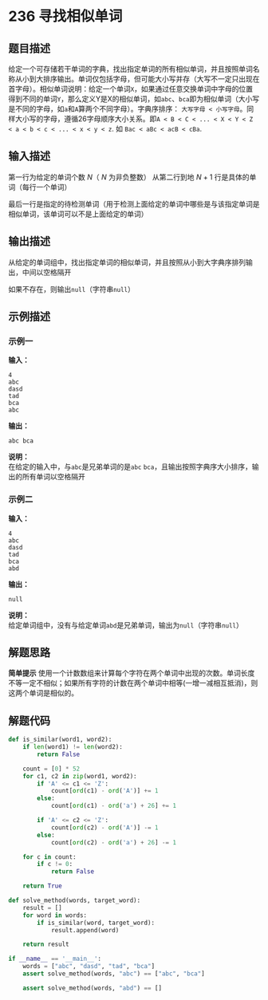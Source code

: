 # 236 寻找相似单词

## 题目描述

给定一个可存储若干单词的字典，找出指定单词的所有相似单词，并且按照单词名称从小到大排序输出。单词仅包括字母，但可能大小写并存（大写不一定只出现在首字母）。相似单词说明：给定一个单词`X`，如果通过任意交换单词中字母的位置得到不同的单词`Y`，那么定义Y是X的相似单词，如`abc`、`bca`即为相似单词（大小写是不同的字母，如`a`和`A`算两个不同字母）。字典序排序： `大写字母 < 小写字母`。同样大小写的字母，遵循26字母顺序大小关系。即`A < B < C < ... < X < Y < Z < a < b < c < ... < x < y < z`. 如 `Bac < aBc < acB < cBa`.

## 输入描述

第一行为给定的单词个数 $N$（ $N$ 为非负整数）
从第二行到地 $N+1$ 行是具体的单词（每行一个单词）

最后一行是指定的待检测单词（用于检测上面给定的单词中哪些是与该指定单词是相似单词，该单词可以不是上面给定的单词）

## 输出描述

从给定的单词组中，找出指定单词的相似单词，并且按照从小到大字典序排列输出，中间以空格隔开

如果不存在，则输出`null`（字符串`null`）

## 示例描述

### 示例一

**输入：**
```
4
abc
dasd
tad
bca
abc
```

**输出：**
```
abc bca
```

**说明：**  
在给定的输入中，与`abc`是兄弟单词的是`abc` `bca`，且输出按照字典序大小排序，输出的所有单词以空格隔开

### 示例二

**输入：**
```
4
abc
dasd
tad
bca
abd
```

**输出：**
```
null
```

**说明：**  
给定单词组中，没有与给定单词`abd`是兄弟单词，输出为`null`（字符串`null`）

## 解题思路
**简单提示**
使用一个计数数组来计算每个字符在两个单词中出现的次数。单词长度不等一定不相似；如果所有字符的计数在两个单词中相等(一增一减相互抵消)，则这两个单词是相似的。

## 解题代码
``` python
def is_similar(word1, word2):
    if len(word1) != len(word2):
        return False

    count = [0] * 52
    for c1, c2 in zip(word1, word2):
        if 'A' <= c1 <= 'Z':
            count[ord(c1) - ord('A')] += 1
        else:
            count[ord(c1) - ord('a') + 26] += 1

        if 'A' <= c2 <= 'Z':
            count[ord(c2) - ord('A')] -= 1
        else:
            count[ord(c2) - ord('a') + 26] -= 1

    for c in count:
        if c != 0:
            return False

    return True

def solve_method(words, target_word):
    result = []
    for word in words:
        if is_similar(word, target_word):
            result.append(word)

    return result

if __name__ == '__main__':
    words = ["abc", "dasd", "tad", "bca"]
    assert solve_method(words, "abc") == ["abc", "bca"]

    assert solve_method(words, "abd") == []
```